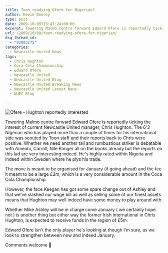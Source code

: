 ```yaml
---
title: Toon readying Ofere for Nigerian?
author: Kevin Doocey
type: post
date: 2009-10-09T15:47:24+00:00
excerpt: Towering Malmo centre forward Edward Ofere is reportedly ticking the interest of current..
url: /2009/10/09/toon-readying-ofere-for-nigerian/
dsq_thread_id:
  - "92803275"
categories:
  - Newcastle United News
tags:
  - Chris Hughton
  - Coca Cola Championship
  - Edward Ofere
  - Newcastle United
  - Newcastle United Blog
  - Newcastle United Breaking News
  - Newcastle United Latest News
  - NUFC Blog

---
```

![Ofere - Hughton reportedly interested](http://gfx2.aftonbladet-cdn.se/image/12008646/480/normal/cc94ee0f48081/edward+ofere)

Towering Malmo centre forward Edward Ofere is reportedly ticking the interest of current Newcastle United manager, Chris Hughton. The 6'3 Nigerian who has played more than a couple of times for his international side was scouted by Toon staff and their reports back to Chris were positive. Whether we need another tall and rumbustious striker is debatable with  Ameobi, Carroll, Nile Ranger all on the books already but the reports on this lad are very interesting indeed. He's highly rated within Nigeria and indeed within Sweden where he plys his trade.

The move is meant to be organised for January (if going ahead) and the fee it meant to be a large £2m, which is a very considerable amount in the Coca Cola Championship.

However, the face Keegan has got some spare change out of Ashley and that we've slashed our wage bill as well as selling some of our finest assets means that Hughton may well indeed have some money to play around with.

Whether Mike Ashley will be in charge come January ( we certainly hope not ) is another thing but either way the former Irish international in Chris Hughton, is expected to receive funds in the region of £5m.

Edward Ofere isn't the only player he's looking at though I'm sure, as we look to strengthen between now and indeed January.

Comments welcome 🙂
